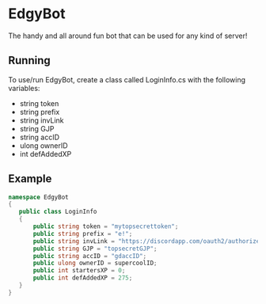# EdgyBot
The handy and all around fun bot that can be used for any kind of server!

## Running

 To use/run EdgyBot, create a class called LoginInfo.cs with the following variables:

 * string token
 * string prefix 
 * string invLink
 * string GJP
 * string accID
 * ulong ownerID
 * int defAddedXP
 
 ## Example
 ```cs
 namespace EdgyBot
{
    public class LoginInfo
    {
        public string token = "mytopsecrettoken";
        public string prefix = "e!";
        public string invLink = "https://discordapp.com/oauth2/authorize/?permissions=2146950391&scope=bot&client_id=373163613390897163";
        public string GJP = "topsecretGJP";
        public string accID = "gdaccID";
        public ulong ownerID = supercoolID;
		public int startersXP = 0;
		public int defAddedXP = 275;
    }
}
 ```
